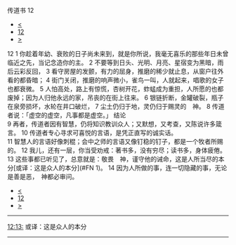 ﻿





 传道书 12




* [<](bible/ECC11.md)
* [12](bible/ECC.md)
* [>](bible/SNG01.md)



 
12 
1 你趁着年幼、衰败的日子尚未来到，就是你所说，我毫无喜乐的那些年日未曾临近之先，当记念造你的主。 
2 不要等到日头、光明、月亮、星宿变为黑暗，雨后云彩反回， 
3 看守房屋的发颤，有力的屈身，推磨的稀少就止息，从窗户往外看的都昏暗； 
4 街门关闭，推磨的响声微小，雀鸟一叫，人就起来，唱歌的女子也都衰微。 
5 人怕高处，路上有惊慌，杏树开花，蚱蜢成为重担，人所愿的也都废掉；因为人归他永远的家，吊丧的在街上往来。 
6 银链折断，金罐破裂，瓶子在泉旁损坏，水轮在井口破烂， 
7 尘土仍归于地，灵仍归于赐灵的　神。 
8 传道者说：「虚空的虚空，凡事都是虚空。」 结论  
9 再者，传道者因有智慧，仍将知识教训众人；又默想，又考查，又陈说许多箴言。 
10 传道者专心寻求可喜悦的言语，是凭正直写的诚实话。  
11 智慧人的言语好像刺棍；会中之师的言语又像钉稳的钉子，都是一个牧者所赐的。 
12 我儿，还有一层，你当受劝戒：著书多，没有穷尽；读书多，身体疲倦。  
13 这些事都已听见了，总意就是：敬畏　神，谨守他的诫命，这是人所当尽的本分[或译：这是众人的本分](#FN
1)。 
14 因为人所做的事，连一切隐藏的事，无论是善是恶，　神都必审问。 
* [<](bible/ECC11.md)
* [12](bible/ECC.md)
* [>](bible/SNG01.md)





---


[12:13:](#V13)
或译：这是众人的本分




---









